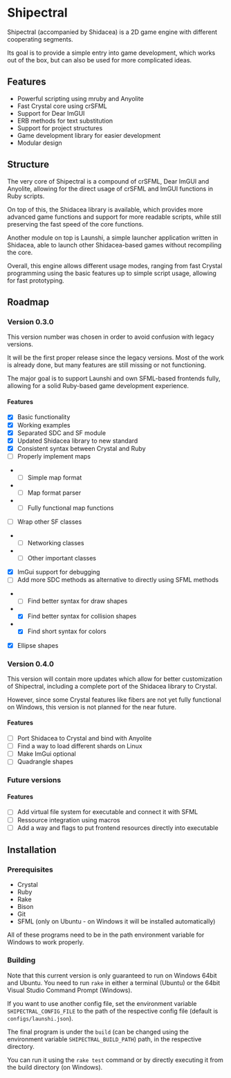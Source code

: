 # Shipectral

Shipectral (accompanied by Shidacea) is a 2D game engine with different cooperating segments.

Its goal is to provide a simple entry into game development, which works out of the box, but
can also be used for more complicated ideas.

## Features

* Powerful scripting using mruby and Anyolite
* Fast Crystal core using crSFML
* Support for Dear ImGUI
* ERB methods for text substitution
* Support for project structures
* Game development library for easier development
* Modular design

## Structure

The very core of Shipectral is a compound of crSFML, Dear ImGUI and Anyolite,
allowing for the direct usage of crSFML and ImGUI functions in Ruby scripts.

On top of this, the Shidacea library is available,
which provides more advanced game functions and support
for more readable scripts, while still preserving the fast speed of
the core functions.

Another module on top is Launshi, a simple launcher application
written in Shidacea, able to launch other Shidacea-based games
without recompiling the core.

Overall, this engine allows different usage modes, ranging from fast
Crystal programming using the basic features up to simple script
usage, allowing for fast prototyping.

## Roadmap

### Version 0.3.0

This version number was chosen in order to avoid confusion with legacy versions.

It will be the first proper release since the legacy versions. Most of the work
is already done, but many features are still missing or not functioning.

The major goal is to support Launshi and own SFML-based frontends fully,
allowing for a solid Ruby-based game development experience.

#### Features

* [X] Basic functionality
* [X] Working examples
* [X] Separated SDC and SF module
* [X] Updated Shidacea library to new standard
* [X] Consistent syntax between Crystal and Ruby
* [ ] Properly implement maps
* * [ ] Simple map format
* * [ ] Map format parser
* * [ ] Fully functional map functions
* [ ] Wrap other SF classes
* * [ ] Networking classes
* * [ ] Other important classes
* [X] ImGui support for debugging
* [ ] Add more SDC methods as alternative to directly using SFML methods
* * [ ] Find better syntax for draw shapes
* * [X] Find better syntax for collision shapes
* * [X] Find short syntax for colors
* [X] Ellipse shapes

### Version 0.4.0

This version will contain more updates which allow for better customization of
Shipectral, including a complete port of the Shidacea library to Crystal.

However, since some Crystal features like fibers are not yet fully functional on Windows,
this version is not planned for the near future.

#### Features

* [ ] Port Shidacea to Crystal and bind with Anyolite
* [ ] Find a way to load different shards on Linux
* [ ] Make ImGui optional
* [ ] Quadrangle shapes

### Future versions

#### Features

* [ ] Add virtual file system for executable and connect it with SFML
* [ ] Ressource integration using macros
* [ ] Add a way and flags to put frontend resources directly into executable

## Installation

### Prerequisites

* Crystal
* Ruby
* Rake
* Bison
* Git
* SFML (only on Ubuntu - on Windows it will be installed automatically)

All of these programs need to be in the path environment variable for Windows to work properly.

### Building

Note that this current version is only guaranteed to run on Windows 64bit and Ubuntu.
You need to run `rake` in either a terminal (Ubuntu) or the 64bit Visual Studio Command Prompt (Windows).

If you want to use another config file, set the environment variable `SHIPECTRAL_CONFIG_FILE`
to the path of the respective config file (default is `configs/launshi.json`).

The final program is under the `build` (can be changed using the environment variable `SHIPECTRAL_BUILD_PATH`)
path, in the respective directory.

You can run it using the `rake test` command or by directly executing it from the build directory (on Windows).
